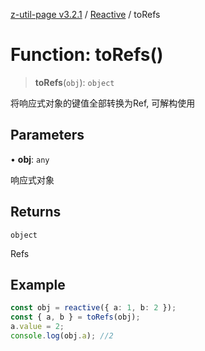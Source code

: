 [z-util-page v3.2.1](../../../index.md) / [Reactive](../index.md) / toRefs

# Function: toRefs()

> **toRefs**(`obj`): `object`

将响应式对象的键值全部转换为Ref, 可解构使用

## Parameters

• **obj**: `any`

响应式对象

## Returns

`object`

Refs

## Example

```ts
const obj = reactive({ a: 1, b: 2 });
const { a, b } = toRefs(obj);
a.value = 2;
console.log(obj.a); //2
```
